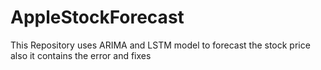 # AppleStockForecast
This Repository uses ARIMA and LSTM model to forecast the stock price also it contains the error and fixes
